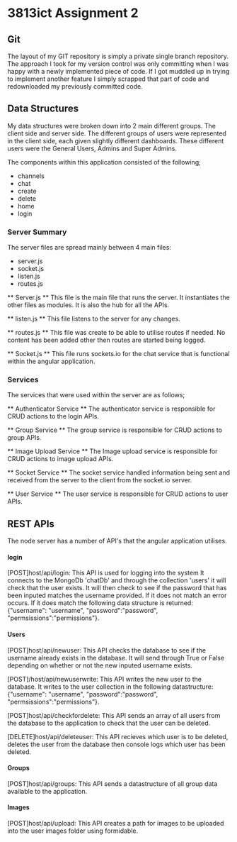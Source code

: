 # 3813ict Assignment 2

## Git
The layout of my GIT repository is simply a private single branch repository. The approach I took for my version control was only committing when I was happy with a newly implemented piece of code. If I got muddled up in trying to implement another feature I simply scrapped that part of code and redownloaded my previously committed code.

## Data Structures
My data structures were broken down into 2 main different groups. The client side and server side. The different groups of users were represented in the client side, each given slightly different dashboards. These different users were the General Users, Admins and Super Admins.

The components within this application consisted of the following;
* channels
* chat
* create
* delete
* home
* login

### Server Summary
The server files are spread mainly between 4 main files:
* server.js
* socket.js
* listen.js
* routes.js

** Server.js **
This file is the main file that runs the server. It instantiates the other files as modules.
It is also the hub for all the APIs.


** listen.js **
This file listens to the server for any changes.

** routes.js **
This file was create to be able to utilise routes if needed. No content has been added other
then routes are started being logged.

** Socket.js **
This file runs sockets.io for the chat service that is functional within the
angular application.

### Services
The services that were used within the server are as follows;

** Authenticator Service **
The authenticator service is responsible for CRUD actions to the login APIs.

** Group Service **
The group service is responsible for CRUD actions to group APIs.

** Image Upload Service **
The Image upload service is responsible for CRUD actions to image upload APIs.

** Socket Service **
The socket service handled information being sent and received from the server to the client from the socket.io server.

** User Service **
The user service is responsible for CRUD actions to user APIs.

## REST APIs
The node server has a number of API's that the angular application utilises.

#### login
[POST]host/api/login: This API is used for logging into the system It connects to the MongoDb 'chatDb' and through the collection 'users' it will check that the user exists. It will then check to see if the password that has been inputed matches the username provided. If it does not match an error occurs. If it does match the following data structure is returned: {"username": "username", "password":"password", "permsissions":"permissions"}.

#### Users
[POST]host/api/newuser: This API checks the database to see if the username already exists in the database. It will send through True or False depending on whether or not the new inputed username exists.

[POST]/host/api/newuserwrite: This API writes the new user to the database. It writes to the user collection in the following datastructure: {"username": "username", "password":"password", "permsissions":"permissions"}.

[POST]host/api/checkfordelete: This API sends an array of all users from the database to the application to check that the user can be deleted.

[DELETE]host/api/deleteuser: This API recieves which user is to be deleted, deletes the user from the database then console logs which user has been deleted.

#### Groups
[POST]host/api/groups: This API sends a datastructure of all group data available to the application.

#### Images
[POST]host/api/upload: This API creates a path for images to be uploaded into the user images folder using formidable.
